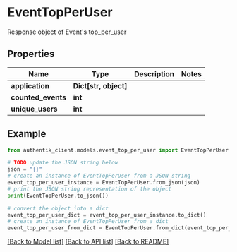 # EventTopPerUser

Response object of Event's top_per_user

## Properties

Name | Type | Description | Notes
------------ | ------------- | ------------- | -------------
**application** | **Dict[str, object]** |  | 
**counted_events** | **int** |  | 
**unique_users** | **int** |  | 

## Example

```python
from authentik_client.models.event_top_per_user import EventTopPerUser

# TODO update the JSON string below
json = "{}"
# create an instance of EventTopPerUser from a JSON string
event_top_per_user_instance = EventTopPerUser.from_json(json)
# print the JSON string representation of the object
print(EventTopPerUser.to_json())

# convert the object into a dict
event_top_per_user_dict = event_top_per_user_instance.to_dict()
# create an instance of EventTopPerUser from a dict
event_top_per_user_from_dict = EventTopPerUser.from_dict(event_top_per_user_dict)
```
[[Back to Model list]](../README.md#documentation-for-models) [[Back to API list]](../README.md#documentation-for-api-endpoints) [[Back to README]](../README.md)


